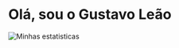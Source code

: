 # Olá, sou o Gustavo Leão

![Minhas estatisticas](https://github-readme-stats.vercel.app/api?username=gusleaooliveira&show_icons=true&theme=blueberry&include_all_commits=true&custom_title=Status%20do%20Github%20Gustavo%20Le%C3%A3o)
